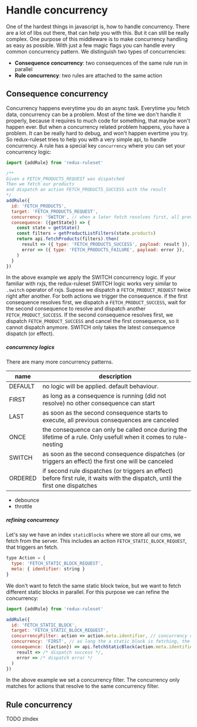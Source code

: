 # Handle concurrency

One of the hardest things in javascript is, how to handle concurrency. There are a lot of libs out there, that can help you with this. But it can still be really complex. One purpose of this middleware is to make concurrency handling as easy as possible. With just a few magic flags you can handle every common concurrency pattern. We distinguish two types of concurrencies:

- **Consequence concurrency**: two consequences of the same rule run in parallel
- **Rule concurrency**: two rules are attached to the same action

## Consequence concurrency

Concurrency happens everytime you do an async task. Everytime you fetch data, concurrency can be a problem. Most of the time we don't handle it properly, because it requires to much code for something, that maybe won't happen ever. But when a concurrency related problem happens, you have a problem. It can be really hard to debug, and won't happen evertime you try. So redux-ruleset tries to help you with a very simple api, to handle concurrency. A rule has a special key `concurrency` where you can set your concurrency logic:

```javascript
import {addRule} from 'redux-ruleset'

/**
Given a FETCH_PRODUCTS_REQUEST was dispatched
Then we fetch our products
and dispatch an action FETCH_PRODUCTS_SUCCESS with the result
*/
addRule({
  id: 'FETCH_PRODUCTS',
  target: 'FETCH_PRODUCTS_REQUEST',
  concurrency: 'SWITCH', // when a later fetch resolves first, all previous ones will be canceled
  consequence: ({getState}) => {
    const state = getState()
    const filters = getProductListFilters(state.products)
    return api.fetchProducts(filters).then(
      result => ({ type: 'FETCH_PRODUCTS_SUCCESS', payload: result }),
      error => ({ type: 'FETCH_PRODUCTS_FAILURE', payload: error }),
    )
  }
})
```

In the above example we apply the SWITCH concurrency logic. If your familiar with rxjs, the redux-ruleset SWITCH logic works very similar to `.switch` operator of rxjs. Supose we dispatch a `FETCH_PRODUCT_REQUEST` twice right after another. For both actions we trigger the consequence. if the first consequence resolves first, we dispatch a `FETCH_PRODUCT_SUCCESS`, wait for the second consequence to resolve and dispatch another `FETCH_PRODUCT_SUCCESS`. If the second consequence resolves first, we dispatch `FETCH_PRODUCT_SUCCESS` and cancel the first consequence, so it cannot dispatch anymore. SWITCH only takes the latest consequence dispatch (or effect). 

##### concurrency logics

There are many more concurrency patterns. 


|name|description|
|----|-----------|
|DEFAULT| no logic will be applied. default behaviour. |
|FIRST| as long as a consequence is running (did not resolve) no other consequence can start|
|LAST| as soon as the second consequence starts to execute, all previous consequences are canceled|
|ONCE| the consequence can only be called once during the lifetime of a rule. Only usefull when it comes to rule-nesting|
|SWITCH| as soon as the second consequence dispatches (or triggers an effect) the first one will be canceled|
|ORDERED| if second rule dispatches (or triggers an effect) before first rule, it waits with the dispatch, until the first one dispatches|

- debounce
- throttle

##### refining concurrency

Let's say we have an index `staticBlocks` where we store all our cms, we fetch from the server. This includes an action `FETCH_STATIC_BLOCK_REQUEST`, that triggers an fetch. 

```javascript
type Action = {
  type: 'FETCH_STATIC_BLOCK_REQUEST',
  meta: { identifier: string }
}
```

We don't want to fetch the same static block twice, but we want to fetch different static blocks in parallel. For this purpose we can refine the concurrency:

```javascript
import {addRule} from 'redux-ruleset'

addRule({
  id: 'FETCH_STATIC_BLOCK',
  target: 'FETCH_STATIC_BLOCK_REQUEST',
  concurrencyFilter: action => action.meta.identifier, // concurrency only works for actions with same identifier
  concurrency: 'FIRST', // as long the a static block is fetching, the same static block cannot be fetched again
  consequence: ({action}) => api.fetchStaticBlock(action.meta.identifier).then(
    result => /* dispatch success */,
    error => /* dispatch error */
  )
})
```

In the above example we set a concurrency filter. The concurrency only matches for actions that resolve to the same concurrency filter. 

## Rule concurrency

TODO zIndex